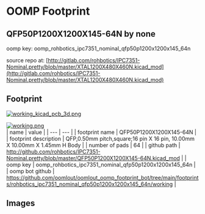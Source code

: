 # OOMP Footprint  
## QFP50P1200X1200X145-64N  by none  
  
oomp key: oomp_rohbotics_ipc7351_nominal_qfp50p1200x1200x145_64n  
  
source repo at: [http://gitlab.com/rohbotics/IPC7351-Nominal.pretty/blob/master/XTAL1200X480X460N.kicad_mod](http://gitlab.com/rohbotics/IPC7351-Nominal.pretty/blob/master/XTAL1200X480X460N.kicad_mod)  
## Footprint  
  
[![working_kicad_pcb_3d.png](working_kicad_pcb_3d_600.png)](working_kicad_pcb_3d.png)  
  
[![working.png](working_600.png)](working.png)  
| name | value | 
| --- | --- | 
| footprint name | QFP50P1200X1200X145-64N | 
| footprint description | QFP,0.50mm pitch,square;16 pin X 16 pin, 10.00mm X 10.00mm X 1.45mm H Body | 
| number of pads | 64 | 
| github path | http://github.com/rohbotics/IPC7351-Nominal.pretty/blob/master/QFP50P1200X1200X145-64N.kicad_mod | 
| oomp key | oomp_rohbotics_ipc7351_nominal_qfp50p1200x1200x145_64n | 
| oomp bot github | https://github.com/oomlout/oomlout_oomp_footprint_bot/tree/main/footprints/rohbotics_ipc7351_nominal_qfp50p1200x1200x145_64n/working | 
## Images  
